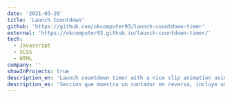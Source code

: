 ```yaml
---
date: '2021-03-29'
title: 'Launch Countdown'
github: 'https://github.com/okcomputer93/launch-countdown-timer'
external: 'https://okcomputer93.github.io/launch-countdown-timer/'
tech:
  - Javascript
  - SCSS
  - HTML
company: ''
showInProjects: true
description_en: 'Launch countdown timer with a nice slip animation using vanilla Javascript.'
description_es: 'Sección que muestra un contador en reversa, incluye una animación de libro infinito utilizando Javascript únicamente.'
---
```

